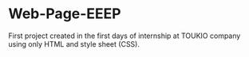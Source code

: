 # Web-Page-EEEP
First project created in the first days of internship at TOUKIO company using only HTML and style sheet (CSS).
